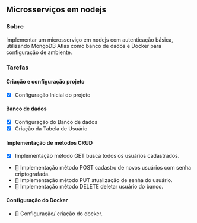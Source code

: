 ## Microsserviços em nodejs

### Sobre

Implementar um microsserviço em nodejs com autenticação básica, utilizando MongoDB Atlas como banco de dados e Docker para configuração de ambiente.

### Tarefas
 
#### Criação e configuração projeto
- [x] Configuração Inicial do projeto


#### Banco de dados
- [x] Configuração do Banco de dados
- [x] Criação da Tabela de Usuário

#### Implementação de métodos CRUD
- [x] Implementação método GET busca todos os usuários cadastrados.
- [] Implementação método POST cadastro de novos usuários com senha criptografada.
- [] Implementação método PUT atualização de senha do usuário.
- [] Implementação método DELETE deletar usuário do banco.

#### Configuração do Docker
- [] Configuração/ criação do docker.